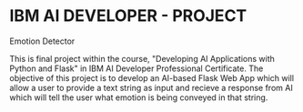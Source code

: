 # IBM AI DEVELOPER - PROJECT

Emotion Detector

This is final project within the course, "Developing AI Applications with Python and Flask" in IBM AI Developer Professional Certificate. The objective of this project is to develop an AI-based Flask Web App which will allow a user to provide a text string as input and recieve a response from AI which will tell the user what emotion is being conveyed in that string. 
